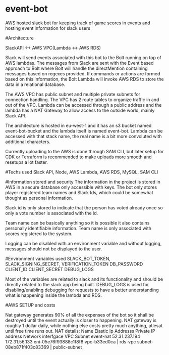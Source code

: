 # event-bot
AWS hosted slack bot for keeping track of game scores in events and hosting event information for slack users

#Architecture

SlackAPI <-> AWS VPC(Lambda <-> AWS RDS)

Slack will send events associated with this bot to the Bolt running on top of AWS lambdas.
The messages from Slack are sent with the Event based approach to Bolt where Bolt will handle the directMention containing messages based on regexes provided.
If commands or actions are formed based on this information, the Bolt Lambda will invoke AWS RDS to store the data in a relational database.

The AWS VPC has public subnet and multiple private subnets for connection handling.
The VPC has 2 route tables to organize traffic in and out of the VPC.
Lambda can be accessed through a public address and the lambda has a NAT Gateway to allow access to the outside world, mainly Slack API.

The architecture is hosted in eu-west-1 and it has an s3 bucket named event-bot-bucket and the lambda itself is named event-bot.
Lambda can be accessed with that stack name, the real name is a bit more convoluted with additional characters.

Currently uploading to the AWS is done through SAM CLI, but later setup for CDK or Terraform is recommended to make uploads more smooth and resetups a lot faster.

#Techs used
Slack API, Node, AWS Lambda, AWS RDS, MySQL, SAM CLI

#Information stored and security
The information in the project is stored in AWS in a secure database only accessible with keys.
The bot only stores player registered team names and Slack Ids, which could be somewhat thought as personal information.

Slack id is only stored to indicate that the person has voted already once so only a vote number is associated with the id.

Team name can be basically anything so it is possible it also contains personally identifiable information. Team name is only associated with scores registered to the system.

Logging can be disabled with an environment variable and without logging, messages should not be displayed to the user.

#Environment variables used
SLACK_BOT_TOKEN,
SLACK_SIGNING_SECRET,
VERIFICATION_TOKEN
DB_PASSWORD
CLIENT_ID
CLIENT_SECRET
DEBUG_LOGS

Most of the variables are related to slack and its functionality and should be directly related to the slack app being built.
DEBUG_LOGS is used for disabling/enabling debugging for requests to have a better understanding what is happening inside the lambda and RDS.

#AWS SETUP and costs

Nat gateway generates 90% of all the expenses of the bot so it shall be destroyed until the event actually is closer to happening.
NAT gateway is roughly 1 dollar daily, while nothing else costs pretty much anything, atlesat until free time runs out.
NAT details:
Name		Elastic Ip Addresss	Private IP address	Network interfgace		VPC						Subnet
event-nat	52.31.237.194		172.31.56.133		eni-05e76f93888c1f8f8	vpc-b33ed0ca | rds-vpc	subnet-08eb871f403c83369 | public-subnet	
